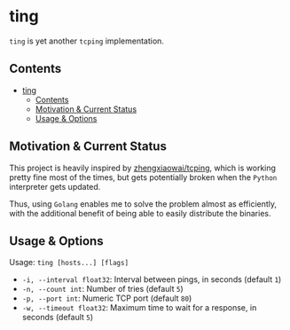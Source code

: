 # ting

`ting` is yet another `tcping` implementation.

## Contents

- [ting](#ting)
  - [Contents](#contents)
  - [Motivation & Current Status](#motivation--current-status)
  - [Usage & Options](#usage--options)

## Motivation & Current Status

This project is heavily inspired by [zhengxiaowai/tcping], which is working pretty fine most of the times,
but gets potentially broken when the `Python` interpreter gets updated.  

Thus, using `Golang` enables me to solve the problem almost as efficiently, with the additional benefit of
being able to easily distribute the binaries.

## Usage & Options

Usage: `ting [hosts...] [flags]`

- `-i, --interval float32`: Interval between pings, in seconds (default `1`)
- `-n, --count int`: Number of tries (default `5`)
- `-p, --port int`: Numeric TCP port (default `80`)
- `-w, --timeout float32`: Maximum time to wait for a response, in seconds (default `5`)

[zhengxiaowai/tcping]: https://github.com/zhengxiaowai/tcping
